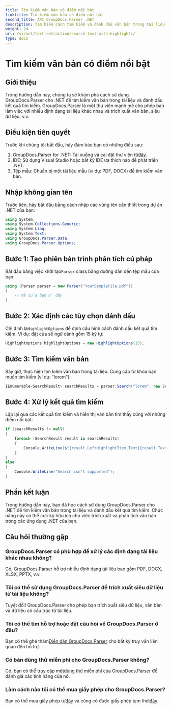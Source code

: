 ```yaml
---
title: Tìm kiếm văn bản có điểm nổi bật
linktitle: Tìm kiếm văn bản có điểm nổi bật
second_title: API GroupDocs.Parser .NET
description: Tìm hiểu cách tìm kiếm và đánh dấu văn bản trong tài liệu bằng GroupDocs.Parser cho .NET. Trích xuất những hiểu biết có giá trị một cách hiệu quả.
weight: 24
url: /vi/net/text-extraction/search-text-with-highlights/
type: docs
---
```

# Tìm kiếm văn bản có điểm nổi bật

## Giới thiệu
Trong hướng dẫn này, chúng ta sẽ khám phá cách sử dụng GroupDocs.Parser cho .NET để tìm kiếm văn bản trong tài liệu và đánh dấu kết quả tìm kiếm. GroupDocs.Parser là một thư viện mạnh mẽ cho phép bạn làm việc với nhiều định dạng tài liệu khác nhau và trích xuất văn bản, siêu dữ liệu, v.v.
## Điều kiện tiên quyết
Trước khi chúng tôi bắt đầu, hãy đảm bảo bạn có những điều sau:
1.  GroupDocs.Parser for .NET: Tải xuống và cài đặt thư viện từ[đây](https://releases.groupdocs.com/parser/net/).
2. IDE: Sử dụng Visual Studio hoặc bất kỳ IDE ưa thích nào để phát triển .NET.
3. Tệp mẫu: Chuẩn bị một tài liệu mẫu (ví dụ: PDF, DOCX) để tìm kiếm văn bản.

## Nhập không gian tên
Trước tiên, hãy bắt đầu bằng cách nhập các vùng tên cần thiết trong dự án .NET của bạn:
```csharp
using System;
using System.Collections.Generic;
using System.Linq;
using System.Text;
using GroupDocs.Parser.Data;
using GroupDocs.Parser.Options;
```
## Bước 1: Tạo phiên bản trình phân tích cú pháp
 Bắt đầu bằng việc khởi tạo`Parser` class bằng đường dẫn đến tệp mẫu của bạn:
```csharp
using (Parser parser = new Parser("YourSampleFile.pdf"))
{
    // Mã của bạn ở đây
}
```
## Bước 2: Xác định các tùy chọn đánh dấu
 Chỉ định la`HighlightOptions` để định cấu hình cách đánh dấu kết quả tìm kiếm. Ví dụ: đặt cửa sổ ngữ cảnh gồm 15 ký tự:
```csharp
HighlightOptions highlightOptions = new HighlightOptions(15);
```
## Bước 3: Tìm kiếm văn bản
Bây giờ, thực hiện tìm kiếm văn bản trong tài liệu. Cung cấp từ khóa bạn muốn tìm kiếm (ví dụ: "lorem"):
```csharp
IEnumerable<SearchResult> searchResults = parser.Search("lorem", new SearchOptions(true, false, false, highlightOptions));
```
## Bước 4: Xử lý kết quả tìm kiếm
Lặp lại qua các kết quả tìm kiếm và hiển thị văn bản tìm thấy cùng với những điểm nổi bật:
```csharp
if (searchResults != null)
{
    foreach (SearchResult result in searchResults)
    {
        Console.WriteLine($"{result.LeftHighlightItem.Text}{result.Text}{result.RightHighlightItem.Text}");
    }
}
else
{
    Console.WriteLine("Search isn't supported");
}
```

## Phần kết luận
Trong hướng dẫn này, bạn đã học cách sử dụng GroupDocs.Parser cho .NET để tìm kiếm văn bản trong tài liệu và đánh dấu kết quả tìm kiếm. Chức năng này có thể cực kỳ hữu ích cho việc trích xuất và phân tích văn bản trong các ứng dụng .NET của bạn.

## Câu hỏi thường gặp
### GroupDocs.Parser có phù hợp để xử lý các định dạng tài liệu khác nhau không?
Có, GroupDocs.Parser hỗ trợ nhiều định dạng tài liệu bao gồm PDF, DOCX, XLSX, PPTX, v.v.
### Tôi có thể sử dụng GroupDocs.Parser để trích xuất siêu dữ liệu từ tài liệu không?
Tuyệt đối! GroupDocs.Parser cho phép bạn trích xuất siêu dữ liệu, văn bản và dữ liệu có cấu trúc từ tài liệu.
### Tôi có thể tìm hỗ trợ hoặc đặt câu hỏi về GroupDocs.Parser ở đâu?
 Bạn có thể ghé thăm[Diễn đàn GroupDocs.Parser](https://forum.groupdocs.com/c/parser/17) cho bất kỳ truy vấn liên quan đến hỗ trợ.
### Có bản dùng thử miễn phí cho GroupDocs.Parser không?
 Có, bạn có thể truy cập một[dùng thử miễn phí](https://releases.groupdocs.com/) của GroupDocs.Parser để đánh giá các tính năng của nó.
### Làm cách nào tôi có thể mua giấy phép cho GroupDocs.Parser?
 Bạn có thể mua giấy phép từ[đây](https://purchase.groupdocs.com/buy) và cũng có được giấy phép tạm thời[đây](https://purchase.groupdocs.com/temporary-license/).